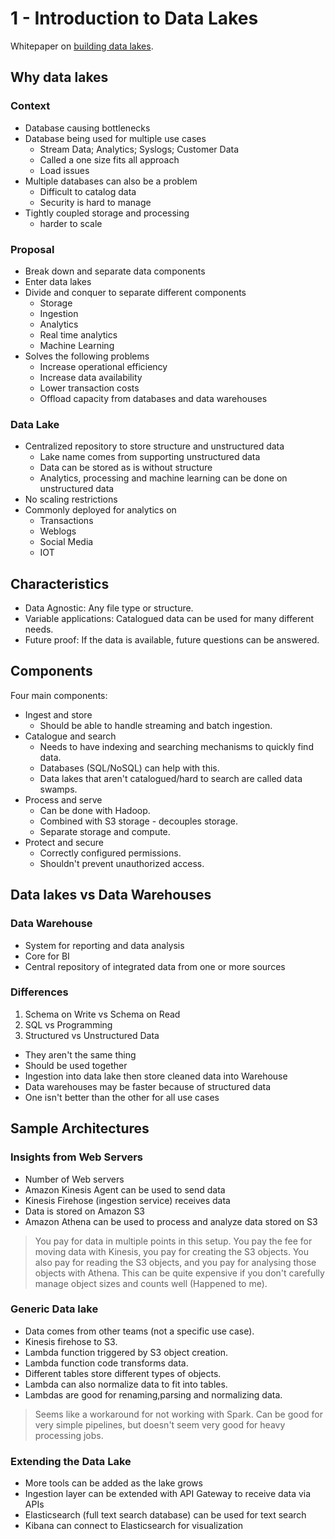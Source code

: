# 1 - Introduction to Data Lakes

Whitepaper on [building data lakes](https://docs.aws.amazon.com/whitepapers/latest/building-data-lakes/building-data-lake-aws.html).

## Why data lakes

### Context

- Database causing bottlenecks
- Database being used for multiple use cases
  - Stream Data; Analytics; Syslogs; Customer Data
  - Called a one size fits all approach
  - Load issues
- Multiple databases can also be a problem
  - Difficult to catalog data
  - Security is hard to manage
- Tightly coupled storage and processing 
  -  harder to scale

### Proposal

- Break down and separate data components
- Enter data lakes
- Divide and conquer to separate different components
  - Storage
  - Ingestion
  - Analytics
  - Real time analytics
  - Machine Learning
- Solves the following problems
  - Increase operational efficiency
  - Increase data availability
  - Lower transaction costs
  - Offload capacity from databases and data warehouses

### Data Lake 

- Centralized repository to store structure and unstructured data
  - Lake name comes from supporting unstructured data
  - Data can be stored as is without structure
  - Analytics, processing and machine learning can be done on unstructured data
- No scaling restrictions
- Commonly deployed for analytics on
  - Transactions
  - Weblogs
  - Social Media
  - IOT

## Characteristics

- Data Agnostic: Any file type or structure.
- Variable applications: Catalogued data can be used for many different needs.
- Future proof: If the data is available, future questions can be answered.

## Components

Four main components:

- Ingest and store
  - Should be able to handle streaming and batch ingestion.
- Catalogue and search
  - Needs to have indexing and searching mechanisms to quickly find data.
  - Databases (SQL/NoSQL) can help with this.
  - Data lakes that aren't catalogued/hard to search are called data swamps.
- Process and serve
  - Can be done with Hadoop.
  - Combined with S3 storage - decouples storage.
  - Separate storage and compute.
- Protect and secure
  - Correctly configured permissions.
  - Shouldn't prevent unauthorized access.

## Data lakes vs Data Warehouses

### Data Warehouse

- System for reporting and data analysis
- Core for BI
- Central repository of integrated data from one or more sources

### Differences

1. Schema on Write vs Schema on Read
2. SQL vs Programming
3. Structured vs Unstructured Data

- They aren't the same thing
- Should be used together
- Ingestion into data lake then store cleaned data into Warehouse
- Data warehouses may be faster because of structured data
- One isn't better than the other for all use cases

## Sample Architectures

### Insights from Web Servers

- Number of Web servers
- Amazon Kinesis Agent can be used to send data
- Kinesis Firehose (ingestion service) receives data
- Data is stored on Amazon S3
- Amazon Athena can be used to process and analyze data stored on S3

> You pay for data in multiple points in this setup. You pay the fee for moving data with Kinesis, you pay for creating the S3 objects. You also pay for reading the S3 objects, and you pay for analysing those objects with Athena. This can be quite expensive if you don't carefully manage object sizes and counts well (Happened to me).
  
### Generic Data lake

- Data comes from other teams (not a specific use case).
- Kinesis firehose to S3.
- Lambda function triggered by S3 object creation.
- Lambda function code transforms data.
- Different tables store different types of objects.
- Lambda can also normalize data to fit into tables.
- Lambdas are good for renaming,parsing and normalizing data.

> Seems like a workaround for not working with Spark. Can be good for very simple pipelines, but doesn't seem very good for heavy processing jobs.

### Extending the Data Lake

- More tools can be added as the lake grows
- Ingestion layer can be extended with API Gateway to receive data via APIs
- Elasticsearch (full text search database) can be used for text search
- Kibana can connect to Elasticsearch for visualization


